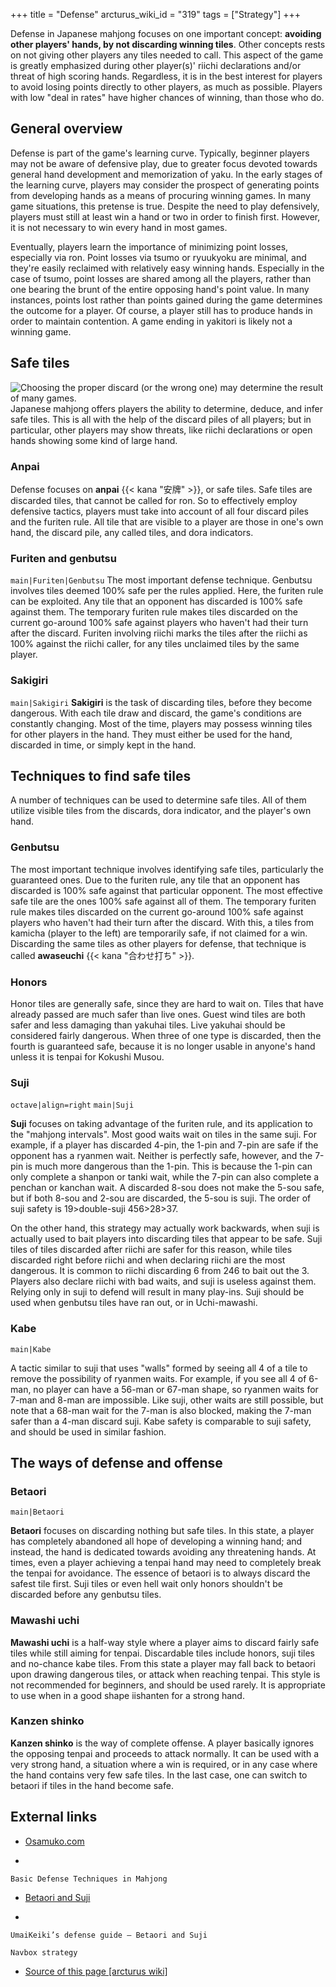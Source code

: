 +++
title = "Defense"
arcturus_wiki_id = "319"
tags = ["Strategy"]
+++

Defense in Japanese mahjong focuses on one important concept: **avoiding other players' hands, by
not discarding winning tiles**. Other concepts rests on not giving other players any tiles needed to
call. This aspect of the game is greatly emphasized during other player(s)' riichi declarations
and/or threat of high scoring hands. Regardless, it is in the best interest for players to avoid
losing points directly to other players, as much as possible. Players with low "deal in rates" have
higher chances of winning, than those who do.

## General overview

Defense is part of the game's learning curve. Typically, beginner players may not be aware of
defensive play, due to greater focus devoted towards general hand development and memorization of
yaku. In the early stages of the learning curve, players may consider the prospect of generating
points from developing hands as a means of procuring winning games. In many game situations, this
pretense is true. Despite the need to play defensively, players must still at least win a hand or
two in order to finish first. However, it is not necessary to win every hand in most games.

Eventually, players learn the importance of minimizing point losses, especially via ron. Point
losses via tsumo or ryuukyoku are minimal, and they're easily reclaimed with relatively easy winning
hands. Especially in the case of tsumo, point losses are shared among all the players, rather than
one bearing the brunt of the entire opposing hand's point value. In many instances, points lost
rather than points gained during the game determines the outcome for a player. Of course, a player
still has to produce hands in order to maintain contention. A game ending in yakitori is likely not
a winning game.

## Safe tiles

![[Choosing the proper discard](http://tenhou.net/0/?log=2014082412gm-0089-0000-5b20755a&tw=2&ts=9) (or the wrong one) may determine the result of many games.](Last_discard.png "Choosing the proper discard (or the wrong one) may determine the result of many games.")
Japanese mahjong offers players the ability to determine, deduce, and infer safe tiles. This is all
with the help of the discard piles of all players; but in particular, other players may show
threats, like riichi declarations or open hands showing some kind of large hand.

### Anpai

Defense focuses on **anpai** {{< kana "安牌" >}}, or safe tiles. Safe tiles are discarded tiles,
that cannot be called for ron. So to effectively employ defensive tactics, players must take into
account of all four discard piles and the furiten rule. All tile that are visible to a player are
those in one's own hand, the discard pile, any called tiles, and dora indicators.

### Furiten and genbutsu

`main|Furiten|Genbutsu` The most important defense technique. Genbutsu involves tiles deemed 100%
safe per the rules applied. Here, the furiten rule can be exploited. Any tile that an opponent has
discarded is 100% safe against them. The temporary furiten rule makes tiles discarded on the current
go-around 100% safe against players who haven't had their turn after the discard. Furiten involving
riichi marks the tiles after the riichi as 100% against the riichi caller, for any tiles unclaimed
tiles by the same player.

### Sakigiri

`main|Sakigiri` **Sakigiri** is the task of discarding tiles, before they become dangerous. With
each tile draw and discard, the game's conditions are constantly changing. Most of the time, players
may possess winning tiles for other players in the hand. They must either be used for the hand,
discarded in time, or simply kept in the hand.

## Techniques to find safe tiles

A number of techniques can be used to determine safe tiles. All of them utilize visible tiles from
the discards, dora indicator, and the player's own hand.

### Genbutsu

The most important technique involves identifying safe tiles, particularly the guaranteed ones. Due
to the furiten rule, any tile that an opponent has discarded is 100% safe against that particular
opponent. The most effective safe tile are the ones 100% safe against all of them. The temporary
furiten rule makes tiles discarded on the current go-around 100% safe against players who haven't
had their turn after the discard. With this, a tiles from kamicha (player to the left) are
temporarily safe, if not claimed for a win. Discarding the same tiles as other players for defense,
that technique is called **awaseuchi** {{< kana "合わせ打ち" >}}.

### Honors

Honor tiles are generally safe, since they are hard to wait on. Tiles that have already passed are
much safer than live ones. Guest wind tiles are both safer and less damaging than yakuhai tiles.
Live yakuhai should be considered fairly dangerous. When three of one type is discarded, then the
fourth is guaranteed safe, because it is no longer usable in anyone's hand unless it is tenpai for
Kokushi Musou.

### Suji

`octave|align=right` `main|Suji`

**Suji** focuses on taking advantage of the furiten rule, and its application to the "mahjong
intervals". Most good waits wait on tiles in the same suji. For example, if a player has discarded
4-pin, the 1-pin and 7-pin are safe if the opponent has a ryanmen wait. Neither is perfectly safe,
however, and the 7-pin is much more dangerous than the 1-pin. This is because the 1-pin can only
complete a shanpon or tanki wait, while the 7-pin can also complete a penchan or kanchan wait. A
discarded 8-sou does not make the 5-sou safe, but if both 8-sou and 2-sou are discarded, the 5-sou
is suji. The order of suji safety is 19\>double-suji 456\>28\>37.

On the other hand, this strategy may actually work backwards, when suji is actually used to bait
players into discarding tiles that appear to be safe. Suji tiles of tiles discarded after riichi are
safer for this reason, while tiles discarded right before riichi and when declaring riichi are the
most dangerous. It is common to riichi discarding 6 from 246 to bait out the 3. Players also declare
riichi with bad waits, and suji is useless against them. Relying only in suji to defend will result
in many play-ins. Suji should be used when genbutsu tiles have ran out, or in Uchi-mawashi.

### Kabe

`main|Kabe`

A tactic similar to suji that uses "walls" formed by seeing all 4 of a tile to remove the
possibility of ryanmen waits. For example, if you see all 4 of 6-man, no player can have a 56-man or
67-man shape, so ryanmen waits for 7-man and 8-man are impossible. Like suji, other waits are still
possible, but note that a 68-man wait for the 7-man is also blocked, making the 7-man safer than a
4-man discard suji. Kabe safety is comparable to suji safety, and should be used in similar fashion.

## The ways of defense and offense

### Betaori

`main|Betaori`

**Betaori** focuses on discarding nothing but safe tiles. In this state, a player has completely
abandoned all hope of developing a winning hand; and instead, the hand is dedicated towards avoiding
any threatening hands. At times, even a player achieving a tenpai hand may need to completely break
the tenpai for avoidance. The essence of betaori is to always discard the safest tile first. Suji
tiles or even hell wait only honors shouldn't be discarded before any genbutsu tiles.

### Mawashi uchi

**Mawashi uchi** is a half-way style where a player aims to discard fairly safe tiles while still
aiming for tenpai. Discardable tiles include honors, suji tiles and no-chance kabe tiles. From this
state a player may fall back to betaori upon drawing dangerous tiles, or attack when reaching
tenpai. This style is not recommended for beginners, and should be used rarely. It is appropriate to
use when in a good shape iishanten for a strong hand.

### Kanzen shinko

**Kanzen shinko** is the way of complete offense. A player basically ignores the opposing tenpai and
proceeds to attack normally. It can be used with a very strong hand, a situation where a win is
required, or in any case where the hand contains very few safe tiles. In the last case, one can
switch to betaori if tiles in the hand become safe.

## External links

- [Osamuko.com](http://www.osamuko.com/basic-defense-techniques-in-mahjong/)

<!-- end list -->

-


    Basic Defense Techniques in Mahjong

<!-- end list -->

- [Betaori and Suji](http://osamuko.com/umaikeiki-defense-guide-betaori-and-suji/)

<!-- end list -->

-


    UmaiKeiki’s defense guide — Betaori and Suji

`Navbox strategy`

- [Source of this page [arcturus wiki]](http://arcturus.su/wiki/Defense)
